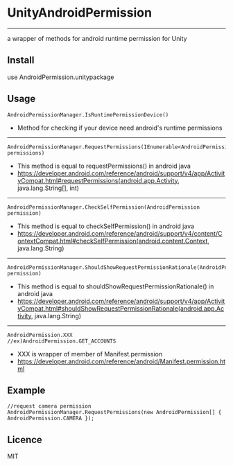 # UnityAndroidPermission

-------------------------------

a wrapper of methods for android runtime permission for Unity

## Install
use AndroidPermission.unitypackage

## Usage
```
AndroidPermissionManager.IsRuntimePermissionDevice()
```

- Method for checking if your device need android's runtime permissions


-------------------------------

	
```
AndroidPermissionManager.RequestPermissions(IEnumerable<AndroidPermission> permissions)
```

- This method is equal to requestPermissions() in android java
- https://developer.android.com/reference/android/support/v4/app/ActivityCompat.html#requestPermissions(android.app.Activity, java.lang.String[], int)


-------------------------------

```
AndroidPermissionManager.CheckSelfPermission(AndroidPermission permission)
```


- This method is equal to checkSelfPermission() in android java
- https://developer.android.com/reference/android/support/v4/content/ContextCompat.html#checkSelfPermission(android.content.Context, java.lang.String)

-------------------------------

```
AndroidPermissionManager.ShouldShowRequestPermissionRationale(AndroidPermission permission)
```

- This method is equal to shouldShowRequestPermissionRationale() in android java
- https://developer.android.com/reference/android/support/v4/app/ActivityCompat.html#shouldShowRequestPermissionRationale(android.app.Activity, java.lang.String)

-------------------------------

```
AndroidPermission.XXX
//ex)AndroidPermission.GET_ACCOUNTS
```

- XXX is wrapper of member of Manifest.permission
- https://developer.android.com/reference/android/Manifest.permission.html



## Example

```
//request camera permission
AndroidPermissionManager.RequestPermissions(new AndroidPermission[] { AndroidPermission.CAMERA });
```

## Licence

MIT